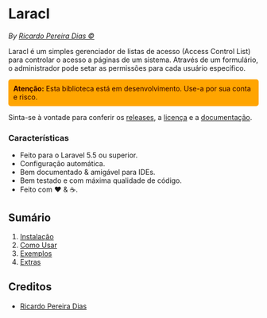 # Laracl

*By [Ricardo Pereira Dias &copy;](https://github.com/rpdesignerfly)*

Laracl é um simples gerenciador de listas de acesso (Access Control List) para controlar o acesso a páginas de um sistema.
Através de um formulário, o administrador pode setar as permissões para cada usuário específico.

<div style="background: orange; padding: 10px; border-radius: 5px; color: #330000">
<b>Atenção:</b> Esta biblioteca está em desenvolvimento. Use-a por sua conta e risco.
</div>

Sinta-se à vontade para conferir os [releases](https://github.com/rpdesignerfly/laracl/releases), a [licença](license.md) e a [documentação](docs/00-Home.md).

### Características

  * Feito para o Laravel 5.5 ou superior.
  * Configuração automática.
  * Bem documentado &amp; amigável para IDEs.
  * Bem testado e com máxima qualidade de código.
  * Feito com :heart: &amp; :coffee:.

## Sumário

  1. [Instalação](docs/01-Installation.md)
  2. [Como Usar](docs/02-Usage.md)
  3. [Exemplos](docs/03-Examples.md)
  4. [Extras](docs/04-Extras.md)
  

## Creditos

- [Ricardo Pereira Dias](https://github.com/rpdesignerfly)
